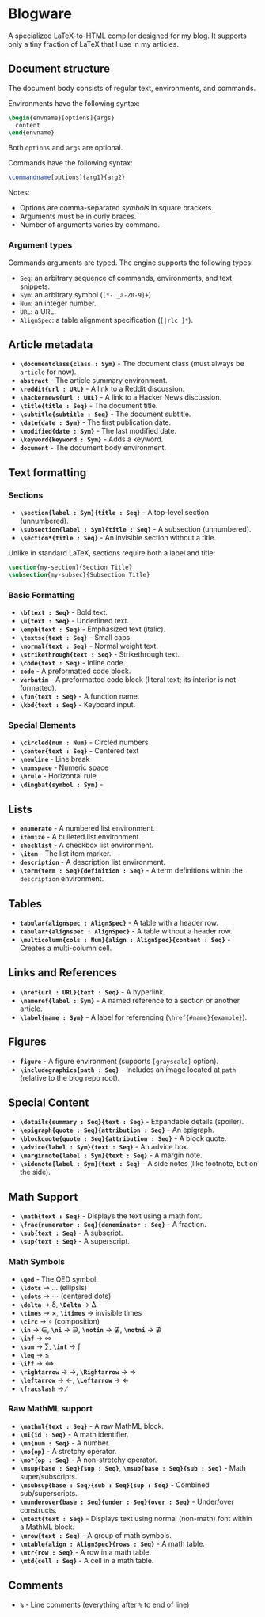 # Blogware

A specialized LaTeX-to-HTML compiler designed for my blog.
It supports only a tiny fraction of LaTeX that I use in my articles.

## Document structure

The document body consists of regular text, environments, and commands.

Environments have the following syntax:

```tex
\begin{envname}[options]{args}
  content
\end{envname}
```

Both `options` and `args` are optional.

Commands have the following syntax:

```tex
\commandname[options]{arg1}{arg2}
```

Notes:

- Options are comma-separated _symbols_ in square brackets.
- Arguments must be in curly braces.
- Number of arguments varies by command.

### Argument types

Commands arguments are typed.
The engine supports the following types:

- `Seq`: an arbitrary sequence of commands, environments, and text snippets.
- `Sym`: an arbitrary symbol (`[*-._a-Z0-9]+`)
- `Num`: an integer number.
- `URL`: a URL.
- `AlignSpec`: a table alignment specification (`[|rlc ]*`).

## Article metadata

- **`\documentclass{class : Sym}`** - The document class (must always be `article` for now).
- **`abstract`** - The article summary environment.
- **`\reddit{url : URL}`** - A link to a Reddit discussion.
- **`\hackernews{url : URL}`** - A link to a Hacker News discussion.
- **`\title{title : Seq}`** - The document title.
- **`\subtitle{subtitle : Seq}`** - The document subtitle.
- **`\date{date : Sym}`** - The first publication date.
- **`\modified{date : Sym}`** - The last modified date.
- **`\keyword{keyword : Sym}`** - Adds a keyword.
- **`document`** - The document body environment.

## Text formatting

### Sections

- **`\section{label : Sym}{title : Seq}`** - A top-level section (unnumbered).
- **`\subsection{label : Sym}{title : Seq}`** - A subsection (unnumbered).
- **`\section*{title : Seq}`** - An invisible section without a title.

Unlike in standard LaTeX, sections require both a label and title:

```tex
\section{my-section}{Section Title}
\subsection{my-subsec}{Subsection Title}
```

### Basic Formatting
- **`\b{text : Seq}`** - Bold text.
- **`\u{text : Seq}`** - Underlined text.
- **`\emph{text : Seq}`** - Emphasized text (italic).
- **`\textsc{text : Seq}`** - Small caps.
- **`\normal{text : Seq}`** - Normal weight text.
- **`\strikethrough{text : Seq}`** - Strikethrough text.
- **`\code{text : Seq}`** - Inline code.
- **`code`** - A preformatted code block.
- **`verbatim`** - A preformatted code block (literal text; its interior is not formatted).
- **`\fun{text : Seq}`** - A function name.
- **`\kbd{text : Seq}`** - Keyboard input.

### Special Elements
- **`\circled{num : Num}`** - Circled numbers
- **`\center{text : Seq}`** - Centered text
- **`\newline`** - Line break
- **`\numspace`** - Numeric space
- **`\hrule`** - Horizontal rule
- **`\dingbat{symbol : Sym}`** - 

## Lists

- **`enumerate`** - A numbered list environment.
- **`itemize`** - A bulleted list environment.
- **`checklist`** - A checkbox list environment.
- **`\item`** - The list item marker.
- **`description`** - A description list environment.
- **`\term{term : Seq}{definition : Seq}`** - A term definitions within the `description` environment.

## Tables
- **`tabular{alignspec : AlignSpec}`** - A table with a header row.
- **`tabular*{alignspec : AlignSpec}`** - A table without a header row.
- **`\multicolumn{cols : Num}{align : AlignSpec}{content : Seq}`** - Creates a multi-column cell.

## Links and References
- **`\href{url : URL}{text : Seq}`** - A hyperlink.
- **`\nameref{label : Sym}`** - A named reference to a section or another article.
- **`\label{name : Sym}`** - A label for referencing (`\href{#name}{example}`).

## Figures
- **`figure`** - A figure environment (supports `[grayscale]` option).
- **`\includegraphics{path : Seq}`** - Includes an image located at `path` (relative to the blog repo root).

## Special Content

- **`\details{summary : Seq}{text : Seq}`** - Expandable details (spoiler).
- **`\epigraph{quote : Seq}{attribution : Seq}`** - An epigraph.
- **`\blockquote{quote : Seq}{attribution : Seq}`** - A block quote.
- **`\advice{label : Sym}{text : Seq}`** - An advice box.
- **`\marginnote{label : Sym}{text : Seq}`** - A margin note.
- **`\sidenote{label : Sym}{text : Seq}`** - A side notes (like footnote, but on the side).

## Math Support

- **`\math{text : Seq}`** - Displays the text using a math font.
- **`\frac{numerator : Seq}{denominator : Seq}`** - A fraction.
- **`\sub{text : Seq}`** - A subscript.
- **`\sup{text : Seq}`** - A superscript.

### Math Symbols
- **`\qed`** - The QED symbol.
- **`\ldots`** → … (ellipsis)
- **`\cdots`** → ⋯ (centered dots)
- **`\delta`** → δ, **`\Delta`** → Δ
- **`\times`** → ×, **`\itimes`** → invisible times
- **`\circ`** → ∘ (composition)
- **`\in`** → ∈, **`\ni`** → ∋, **`\notin`** → ∉, **`\notni`** → ∌
- **`\inf`** → ∞
- **`\sum`** → ∑, **`\int`** → ∫
- **`\leq`** → ≤
- **`\iff`** → ⇔
- **`\rightarrow`** → →, **`\Rightarrow`** → ⇒
- **`\leftarrow`** → ←, **`\Leftarrow`** → ⇐
- **`\fracslash`** → ∕

### Raw MathML support

- **`\mathml{text : Seq}`** - A raw MathML block.
- **`\mi{id : Seq}`** - A math identifier.
- **`\mn{num : Seq}`** - A number.
- **`\mo{op}`** - A stretchy operator.
- **`\mo*{op : Seq}`** - A non-stretchy operator.
- **`\msup{base : Seq}{sup : Seq}`**, **`\msub{base : Seq}{sub : Seq}`** - Math super/subscripts.
- **`\msubsup{base : Seq}{sub : Seq}{sup : Seq}`** - Combined sub/superscripts.
- **`\munderover{base : Seq}{under : Seq}{over : Seq}`** - Under/over constructs.
- **`\mtext{text : Seq}`** - Displays text using normal (non-math) font within a MathML block.
- **`\mrow{text : Seq}`** - A group of math symbols.
- **`\mtable{align : AlignSpec}{rows : Seq}`** - A math table.
- **`\mtr{row : Seq}`** - A row in a math table.
- **`\mtd{cell : Seq}`** - A cell in a math table.

## Comments

- **`%`** - Line comments (everything after `%` to end of line)
